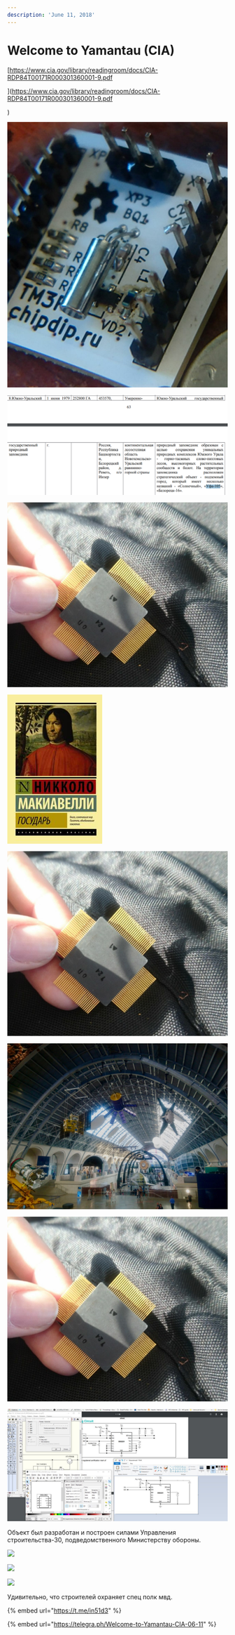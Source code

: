 ```yaml
---
description: 'June 11, 2018'
---
```


# Welcome to Yamantau \(CIA\)

[https://www.cia.gov/library/readingroom/docs/CIA-RDP84T00171R000301360001-9.pdf
  

  
](https://www.cia.gov/library/readingroom/docs/CIA-RDP84T00171R000301360001-9.pdf

)

![](../../.gitbook/assets/image%20%2811%29.png)

![](../../.gitbook/assets/image%20%2816%29.png)

![](../../.gitbook/assets/image%20%2834%29.png)

![](../../.gitbook/assets/image%20%2826%29.png)

![](../../.gitbook/assets/image%20%2821%29.png)

![](../../.gitbook/assets/image%20%2817%29.png)

![](../../.gitbook/assets/image%20%2832%29.png)

![](../../.gitbook/assets/image%20%2818%29.png)



Объект был разработан и построен силами Управления строительства-30, подведомственного Министерству обороны.

![](https://telegra.ph/file/7ae379f85377618a6663e.png)

![](https://telegra.ph/file/60c1332af24bc874e13e4.png)

![](https://telegra.ph/file/5908dbb9d9d644c276a45.png)

Удивительно, что строителей охраняет спец полк мвд.

{% embed url="https://t.me/in51d3" %}

{% embed url="https://telegra.ph/Welcome-to-Yamantau-CIA-06-11" %}




